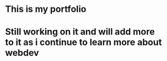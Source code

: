 # This is my portfolio
# Still working on it and will add more to it as i continue to learn more about webdev
